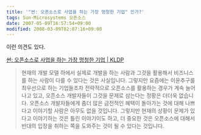 ```yaml
---
title: '"썬: 오픈소스로 사업을 하는 가장 멍청한 기업" 인가?'
tags: Sun-Microsystems 오픈소스
date: 2007-05-09T16:57:54+09:00
modified: 2008-03-09T02:07:16+09:00
---
```

이런 의견도 있다.  
  
[썬: 오픈소스로 사업을 하는 가장 멍청한 기업 \| KLDP](http://kldp.org/node/81932)

> 현재의 개발 모델 하에서 실제로 개발을 하는 사람과 그것을 활용해서 비즈니스를 하는 사람이 다를 수 있다는 것은 사실입니다. 그렇지만 요즘에는 이윤추구를 최우선으로 하는 기업들조차 전략적으로 오픈소스를 활용하는 경우가 계속 늘어나고 있고, 오픈소스 개발자들이 그것을 문제로 삼는다는 정황은 더더욱 없습니다. 오픈소스 개발자들에게 좀더 많은 금전적인 혜택이 돌아가는 것에 대해 나쁘다고 이야기할 사람은 아무도 없을 것입니다. 그렇지만 현재의 상황이 문제가 있다고 이야기하는 것은 틀린 이야기이도 하고, 더 중요한 것은 오픈소스에 대해서 반대의 입장을 취하는 쪽을 도와주는 것이 될 수 있다는 것입니다.
